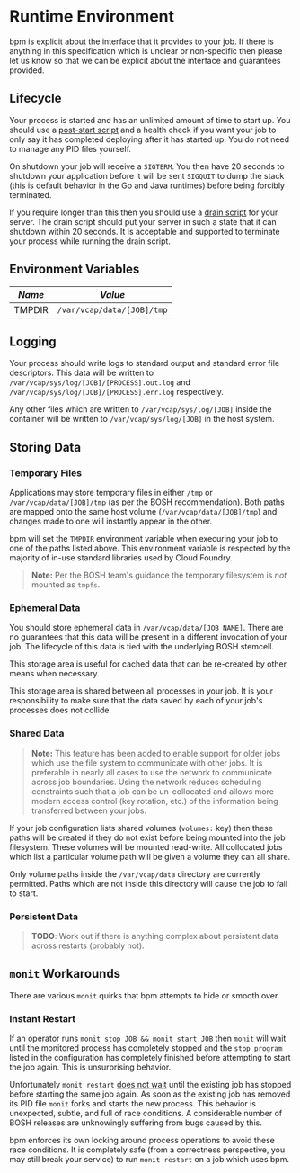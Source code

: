 # Runtime Environment

bpm is explicit about the interface that it provides to your job. If there is
anything in this specification which is unclear or non-specific then please let
us know so that we can be explicit about the interface and guarantees provided.

## Lifecycle

Your process is started and has an unlimited amount of time to start up. You
should use a [post-start script][post-start] and a health check if you want your
job to only say it has completed deploying after it has started up. You do not
need to manage any PID files yourself.

On shutdown your job will receive a `SIGTERM`. You then have 20 seconds to
shutdown your application before it will be sent `SIGQUIT` to dump the stack
(this is default behavior in the Go and Java runtimes) before being forcibly
terminated.

If you require longer than this then you should use a [drain script][drain] for
your server. The drain script should put your server in such a state that it can
shutdown within 20 seconds. It is acceptable and supported to terminate your
process while running the drain script.

[post-start]: https://bosh.io/docs/post-start.html
[drain]: https://bosh.io/docs/drain.html

## Environment Variables

| *Name* | *Value*                    |
|--------|----------------------------|
| TMPDIR | `/var/vcap/data/[JOB]/tmp` |

## Logging

Your process should write logs to standard output and
standard error file descriptors. This data will be written
to `/var/vcap/sys/log/[JOB]/[PROCESS].out.log` and
`/var/vcap/sys/log/[JOB]/[PROCESS].err.log` respectively.

Any other files which are written to `/var/vcap/sys/log/[JOB]` inside the
container will be written to `/var/vcap/sys/log/[JOB]` in the host system.

## Storing Data

### Temporary Files

Applications may store temporary files in either `/tmp` or
`/var/vcap/data/[JOB]/tmp` (as per the BOSH recommendation). Both paths are
mapped onto the same host volume (`/var/vcap/data/[JOB]/tmp`) and changes made
to one will instantly appear in the other.

bpm will set the `TMPDIR` environment variable when execuring your job to one of
the paths listed above. This environment variable is respected by the majority
of in-use standard libraries used by Cloud Foundry.

> **Note:** Per the BOSH team's guidance the temporary filesystem is *not*
> mounted as `tmpfs`.

### Ephemeral Data

You should store ephemeral data in `/var/vcap/data/[JOB NAME]`. There are no
guarantees that this data will be present in a different invocation of your job.
The lifecycle of this data is tied with the underlying BOSH stemcell.

This storage area is useful for cached data that can be re-created by other
means when necessary.

This storage area is shared between all processes in your job. It is your
responsibility to make sure that the data saved by each of your job's processes
does not collide.

### Shared Data

> **Note:** This feature has been added to enable support for older jobs which
> use the file system to communicate with other jobs. It is preferable in nearly
> all cases to use the network to communicate across job boundaries. Using the
> network reduces scheduling constraints such that a job can be un-collocated
> and allows more modern access control (key rotation, etc.) of the information
> being transferred between your jobs.

If your job configuration lists shared volumes (`volumes:` key) then these
paths will be created if they do not exist before being mounted into the job
filesystem. These volumes will be mounted read-write. All collocated jobs which
list a particular volume path will be given a volume they can all share.

Only volume paths inside the `/var/vcap/data` directory are currently permitted.
Paths which are not inside this directory will cause the job to fail to start.

### Persistent Data

> **TODO**: Work out if there is anything complex about persistent data across
> restarts (probably not).

## `monit` Workarounds

There are various `monit` quirks that bpm attempts to hide or smooth over.

### Instant Restart

If an operator runs `monit stop JOB && monit start JOB` then `monit` will wait
until the monitored process has completely stopped and the `stop program` listed
in the configuration has completely finished before attempting to start the job
again. This is unsurprising behavior.

Unfortunately `monit restart` [does not wait][monit-mail] until the existing job
has stopped before starting the same job again. As soon as the existing job has
removed its PID file `monit` forks and starts the new process. This behavior is
unexpected, subtle, and full of race conditions. A considerable number of BOSH
releases are unknowingly suffering from bugs caused by this.

bpm enforces its own locking around process operations to avoid these race
conditions. It is completely safe (from a correctness perspective, you may still
break your service) to run `monit restart` on a job which uses bpm.

[monit-mail]: https://lists.nongnu.org/archive/html/monit-general/2012-09/msg00103.html
